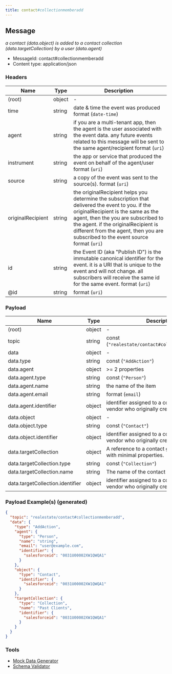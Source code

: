 ```yaml
---
title: contact#collectionmemberadd
---
```

## Message

*a contact (data.object) is added to a contact collection (data.targetCollection) by a user (data.agent)*

* MessageId: contact#collectionmemberadd
* Content type: application/json

### Headers

| Name | Type | Description |
|---|---|---|
| (root) | object | - |
| time | string | date & time the event was produced format (`date-time`) |
| agent | string | if you are a multi-tenant app, then the agent is the user associated with the event data. any future events related to this message will be sent to the same agent/recipient format (`uri`) |
| instrument | string | the app or service that produced the event on behalf of the agent/user format (`uri`) |
| source | string | a copy of the event was sent to the source(s). format (`uri`) |
| originalRecipient | string | the originalRecipient helps you determine the subscription that delivered the event to you. if the originalRecipient is the same as the agent, then the you are subscribed to the agent. if the originalRecipient is different from the agent, then you are subscribed to the event source format (`uri`) |
| id | string | the Event ID (aka "Publish ID") is the immutable canonical identifier for the event. it is a URI that is unique to the event and will not change. all subscribers will receive the same id for the same event. format (`uri`) |
| @id | string |  format (`uri`) |

### Payload

| Name | Type | Description |
|---|---|---|
| (root) | object | - |
| topic | string | const (`"realestate/contact#collectionmemberadd"`)  |
| data | object | - |
| data.type | string | const (`"AddAction"`)  |
| data.agent | object |  >= 2 properties |
| data.agent.type | string | const (`"Person"`)  |
| data.agent.name | string | the name of the item |
| data.agent.email | string |  format (`email`) |
| data.agent.identifier | object | identifier assigned to a contact by the vendor who originally created the contact |
| data.object | object | - |
| data.object.type | string | const (`"Contact"`)  |
| data.object.identifier | object | identifier assigned to a contact by the vendor who originally created the contact |
| data.targetCollection | object | A reference to a contact group "collection" with minimal properties. |
| data.targetCollection.type | string | const (`"Collection"`)  |
| data.targetCollection.name | string | The name of the contact group. |
| data.targetCollection.identifier | object | identifier assigned to a contact by the vendor who originally created the contact |

### Payload Example(s) (generated)

```json
{
  "topic": "realestate/contact#collectionmemberadd",
  "data": {
    "type": "AddAction",
    "agent": {
      "type": "Person",
      "name": "string",
      "email": "user@example.com",
      "identifier": {
        "salesforceid": "0031U00002XW1QWQA1"
      }
    },
    "object": {
      "type": "Contact",
      "identifier": {
        "salesforceid": "0031U00002XW1QWQA1"
      }
    },
    "targetCollection": {
      "type": "Collection",
      "name": "Past Clients",
      "identifier": {
        "salesforceid": "0031U00002XW1QWQA1"
      }
    }
  }
}
```


### Tools

* [Mock Data Generator](/tools/mock-data-generator)
* [Schema Validator](/tools/validate)


